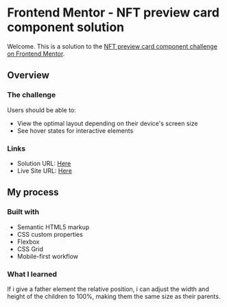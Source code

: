 # Frontend Mentor - NFT preview card component solution

Welcome. This is a solution to the [NFT preview card component challenge on Frontend Mentor](https://www.frontendmentor.io/challenges/nft-preview-card-component-SbdUL_w0U).

## Overview

### The challenge

Users should be able to:

- View the optimal layout depending on their device's screen size
- See hover states for interactive elements


### Links

- Solution URL: [Here](https://www.frontendmentor.io/challenges/nft-preview-card-component-SbdUL_w0U/hub)
- Live Site URL: [Here](https://edtwelve.github.io/NFT-preview/)

## My process

### Built with

- Semantic HTML5 markup
- CSS custom properties
- Flexbox
- CSS Grid
- Mobile-first workflow


### What I learned
If i give a father element the relative position, i can adjust the width and height of the children to 100%, making them the same size as their parents.